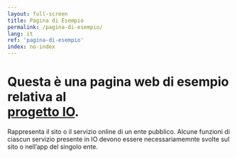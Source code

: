 ```yaml
---
layout: full-screen
title: Pagina di Esempio
permalink: /pagina-di-esempio/
lang: it
ref: 'pagina-di-esempio'
index: no-index
---
```


# Questa è una pagina web di esempio relativa al <br/><u>progetto IO</u>.

Rappresenta il sito o il servizio online di un ente pubblico. Alcune funzioni di ciascun servizio presente in IO devono essere necessariamemnte svolte sul sito o nell’app del singolo ente.

